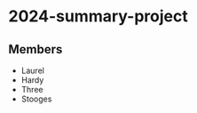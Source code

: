 # 2024-summary-project

## Members

- Laurel
- Hardy
- Three
- Stooges

<Description of your project>
